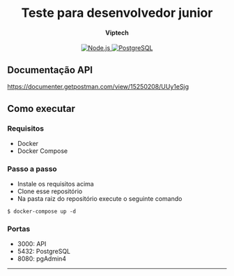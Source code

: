 <h1 align="center">
  <br>
 	Teste para desenvolvedor junior
  <br>
</h1>

<h4 align="center">Viptech</h4>

<p align="center">
  <a href="https://nodejs.org/">
    <img src="https://img.shields.io/badge/Node.js-14.16.6-43895D?style=for-the-badge&logo=Node.js"
         alt="Node.js">
          </a>
  <a href="https://www.postgresql.org/">
    <img src="https://img.shields.io/badge/PostgreSQL-13.4-008bb9?style=for-the-badge&logo=PostgreSQL"
         alt="PostgreSQL">
          </a>
    
</p>

## Documentação API

https://documenter.getpostman.com/view/15250208/UUy1eSjg


## Como executar

### Requisitos

* Docker
* Docker Compose

### Passo a passo

* Instale os requisitos acima
* Clone esse repositório
* Na pasta raiz do repositório execute o seguinte comando

```
$ docker-compose up -d
```

### Portas

* 3000: API
* 5432: PostgreSQL
* 8080: pgAdmin4

---
